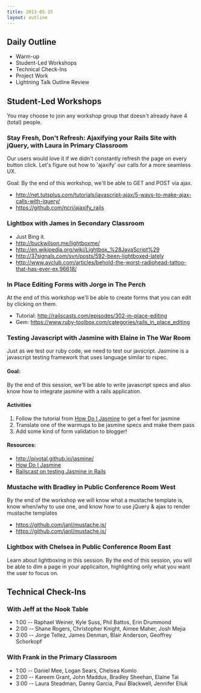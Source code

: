 ```yaml
---
title: 2013-05-15
layout: outline
---
```


## Daily Outline

* Warm-up
* Student-Led Workshops
* Technical Check-Ins
* Project Work
* Lightning Talk Outline Review

## Student-Led Workshops

You may choose to join any workshop group that doesn't already have 4 (total) people.

### Stay Fresh, Don't Refresh: Ajaxifying your Rails Site with jQuery, with Laura in Primary Classroom

Our users would love it if we didn't constantly refresh the page on every button click. Let's figure out how to 'ajaxify' our calls for a more seamless UX.

Goal: By the end of this workshop, we'll be able to GET and POST via ajax.

* http://net.tutsplus.com/tutorials/javascript-ajax/5-ways-to-make-ajax-calls-with-jquery/
* https://github.com/ncri/ajaxify_rails

### Lightbox with James in Secondary Classroom

* Just Bing it.
* http://buckwilson.me/lightboxme/
* http://en.wikipedia.org/wiki/Lightbox_%28JavaScript%29
* http://37signals.com/svn/posts/592-been-lightboxed-lately
* http://www.avclub.com/articles/behold-the-worst-radiohead-tattoo-that-has-ever-ex,96618/

### In Place Editing Forms with Jorge in The Perch

At the end of this workshop we'll be able to create forms that you can edit by clicking on them.

* Tutorial: http://railscasts.com/episodes/302-in-place-editing
* Gem: https://www.ruby-toolbox.com/categories/rails_in_place_editing

### Testing Javascript with Jasmine with Elaine in The War Room

Just as we test our ruby code, we need to test our javscript. Jasmine is a javascript testing framework that uses language similar to rspec.

#### Goal:

By the end of this session, we'll be able to write javascript specs and also know how to integrate jasmine with a rails application.

#### Activities

1. Follow the tutorial from [How Do I Jasmine](http://evanhahn.com/how-do-i-jasmine/) to get a feel for jasmine
2. Translate one of the warmups to be jasmine specs and make them pass
3. Add some kind of form validation to blogger!

#### Resources:

* http://pivotal.github.io/jasmine/
* [How Do I Jasmine](http://evanhahn.com/how-do-i-jasmine/)
* [Railscast on testing Jasmine in Rails](http://railscasts.com/episodes/261-testing-javascript-with-jasmine)

### Mustache with Bradley in Public Conference Room West

By the end of the workshop we will know what a mustache template is, know when/why to use one, and know how to use jQuery & ajax to render mustache templates

* https://github.com/janl/mustache.js/
* https://github.com/janl/mustache.js/

### Lightbox with Chelsea in Public Conference Room East

Learn about lightboxing in this session. By the end of this session, you will be able to dim a page in your applicaiton, highlighting only what you want the user to focus on. 

## Technical Check-Ins

### With Jeff at the Nook Table

* 1:00 -- Raphael Weiner, Kyle Suss, Phil Battos, Erin Drummond
* 2:00 -- Shane Rogers, Christopher Knight, Aimee Maher, Josh Mejia
* 3:00 -- Jorge Tellez, James Denman, Blair Anderson, Geoffrey Schorkopf

### With Frank in the Primary Classroom

* 1:00 -- Daniel Mee, Logan Sears, Chelsea Komlo
* 2:00 -- Kareem Grant, John Maddux, Bradley Sheehan, Elaine Tai
* 3:00 -- Laura Steadman, Danny Garcia, Paul Blackwell, Jennifer Eliuk
